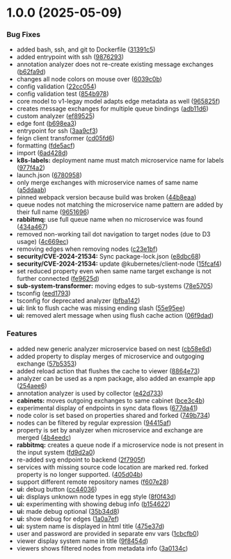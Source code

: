 # 1.0.0 (2025-05-09)


### Bug Fixes

* added bash, ssh, and git to Dockerfile ([31391c5](https://github.com/BlacCello/microservice-visualization/commit/31391c5611a3b748043c86828dddeaa9e865494c))
* added entrypoint with ssh ([9876293](https://github.com/BlacCello/microservice-visualization/commit/9876293083cc5ef2a9fd36a44f6c0e3df7e8e06f))
* annotation analyzer does not re-create existing message exchanges ([b62fa9d](https://github.com/BlacCello/microservice-visualization/commit/b62fa9d6cc5846c06a8d1b5f7ef3a9761b3737a4))
* changes all node colors on mouse over ([6039c0b](https://github.com/BlacCello/microservice-visualization/commit/6039c0b152f27385c3d061387bdb463b9adfcd3e))
* config validation ([22cc054](https://github.com/BlacCello/microservice-visualization/commit/22cc05494980783f1217df499bf64952a22ccded))
* config validation test ([854b978](https://github.com/BlacCello/microservice-visualization/commit/854b9786aaf4c4c7da2c7ec416e2d46bc735cadc))
* core model to v1-legay model adapts edge metadata as well ([965825f](https://github.com/BlacCello/microservice-visualization/commit/965825fd0bc7f0cb211ba7647f42d40c302072ed))
* creates message exchanges for multiple queue bindings ([adb11d6](https://github.com/BlacCello/microservice-visualization/commit/adb11d6a64e2e1cd2393c36d9b776280dcc1486e))
* custom analyzer ([ef89525](https://github.com/BlacCello/microservice-visualization/commit/ef895250e281472f73161d5ce642f52ef5a20d71))
* edge font ([b698ea3](https://github.com/BlacCello/microservice-visualization/commit/b698ea31307b3e456d5c5e5494cadc814bb8cf23))
* entrypoint for ssh ([3aa9cf3](https://github.com/BlacCello/microservice-visualization/commit/3aa9cf3c9dd418cccef9fcb10e2d195a14650857))
* feign client transformer ([cd05fd6](https://github.com/BlacCello/microservice-visualization/commit/cd05fd6cef0bd323e69649e1fe170ef60e618258))
* formatting ([fde5acf](https://github.com/BlacCello/microservice-visualization/commit/fde5acf51b953b61d2d37e4b9b33e2eeae5ff408))
* import ([6ad428d](https://github.com/BlacCello/microservice-visualization/commit/6ad428d2ca32eff374aeb479c382cef19c86ba3a))
* **k8s-labels:** deployment name must match microservice name for labels ([977f4a2](https://github.com/BlacCello/microservice-visualization/commit/977f4a2842941850349a983fb480ecb2e040256a))
* launch.json ([6780958](https://github.com/BlacCello/microservice-visualization/commit/6780958861bd26610246ec7e43f5d369a7151ea8))
* only merge exchanges with microservice names of same name ([a5ddaab](https://github.com/BlacCello/microservice-visualization/commit/a5ddaabab909a792bf2c3a8d1646632882ed77d6))
* pinned webpack version because build was broken ([44b8eaa](https://github.com/BlacCello/microservice-visualization/commit/44b8eaa5e49b4b1e4b72e91f420f9abd0808ac0f))
* queue nodes not matching the microservice name pattern are added by their full name ([9651696](https://github.com/BlacCello/microservice-visualization/commit/965169646c2e5ae9f74bcd1e34c33b071e7df934))
* **rabbitmq:** use full queue name when no microservice was found ([434a467](https://github.com/BlacCello/microservice-visualization/commit/434a4678236caadcd055606c46622de9258e2bb5))
* removed non-working tail dot navigation to target nodes (due to D3 usage) ([4c669ec](https://github.com/BlacCello/microservice-visualization/commit/4c669ec39532efd577166a909582a55487c679c5))
* removing edges when removing nodes ([c23e1bf](https://github.com/BlacCello/microservice-visualization/commit/c23e1bf2e177c94a6e00a914ae6457a9dcc9f8d8))
* **security/CVE-2024-21534:** Sync package-lock.json ([e8dbc68](https://github.com/BlacCello/microservice-visualization/commit/e8dbc68a7f58947b7658d251a275c558e5f11c46))
* **security/CVE-2024-21534:** update @kubernetes/client-node ([15fcaf4](https://github.com/BlacCello/microservice-visualization/commit/15fcaf448fb7bdd1b90accd5676de5047439f7c5))
* set reduced property even when same name target exchange is not further connected ([fe9625d](https://github.com/BlacCello/microservice-visualization/commit/fe9625d7241f7823e740e116d83283fd2ed27166))
* **sub-system-transformer:** moving edges to sub-systems ([78e5705](https://github.com/BlacCello/microservice-visualization/commit/78e5705ceb8f908b311b4e8565e201ef48865d85))
* tsconfig ([eed1793](https://github.com/BlacCello/microservice-visualization/commit/eed179380580f9735ee8aa0de81d29c604030284))
* tsconfig for deprecated analyzer ([bfba142](https://github.com/BlacCello/microservice-visualization/commit/bfba1427417f75de68e2a0ce80e4a589ff4b51ec))
* **ui:** link to flush cache was missing ending slash ([55e95ee](https://github.com/BlacCello/microservice-visualization/commit/55e95ee7c36ae8b69cf2b4080c530b24c6e37403))
* **ui:** removed alert message when using flush cache action ([06f9dad](https://github.com/BlacCello/microservice-visualization/commit/06f9dadb5bc0e58e6eac9b47fc6e76af01b5377d))


### Features

* added new generic analyzer microservice based on nest ([cb58e6d](https://github.com/BlacCello/microservice-visualization/commit/cb58e6d350d6676b70b500ee10ba4d185ff147f3))
* added property <reduced> to display merges of microservice and outgoging exchange ([57b5353](https://github.com/BlacCello/microservice-visualization/commit/57b5353b4dc3e56d8d80cc417bcb136aa8c84cfd))
* added reload action that flushes the cache to viewer ([8864e73](https://github.com/BlacCello/microservice-visualization/commit/8864e735abb3882cc6f8958ed7fa9bcf987089a3))
* analyzer can be used as a npm package, also added an example app ([254aee6](https://github.com/BlacCello/microservice-visualization/commit/254aee6fffd24468da418810d73b6592835ef799))
* annotation analyzer is used by collector ([e42d733](https://github.com/BlacCello/microservice-visualization/commit/e42d7339ecde841159e1acb52b6405294413d41c))
* **cabinets:** moves outgoing exchanges to same cabinet ([bce3c4b](https://github.com/BlacCello/microservice-visualization/commit/bce3c4b371bb7978336bdbbfefda351ca6bd2a06))
* experimental display of endpoints in sync data flows ([677da41](https://github.com/BlacCello/microservice-visualization/commit/677da41fa5f523e5e63887ff7c2d33b8823e0476))
* node color is set based on properties shared and forked ([749b734](https://github.com/BlacCello/microservice-visualization/commit/749b734fa921199390427a2380dc14cc11721456))
* nodes can be filtered by regular expression ([94415af](https://github.com/BlacCello/microservice-visualization/commit/94415afec1fdef1cbfcb81e2eea2ba34f15c53d5))
* property <reduced> is set by analyzer when microservice and exchange are merged ([4b4eedc](https://github.com/BlacCello/microservice-visualization/commit/4b4eedcea4fec86bad942b10370754414c26a773))
* **rabbitmq:** creates a queue node if a microservice node is not present in the input system ([fd9d2a0](https://github.com/BlacCello/microservice-visualization/commit/fd9d2a05981d5051b7d9c32e5e63fadb88cb79c3))
* re-added svg endpoint to backend ([2f7905f](https://github.com/BlacCello/microservice-visualization/commit/2f7905ffac5be09bfb9a713e2e16dc9978a1ff12))
* services with missing source code location are marked red. forked property is no longer supported. ([405d04b](https://github.com/BlacCello/microservice-visualization/commit/405d04bd2b26e56c5c0fd6a9c719a781fae70636))
* support different remote repository names ([f607e28](https://github.com/BlacCello/microservice-visualization/commit/f607e287d4d76e41eb48c9a20f24182d8383918a))
* **ui:** debug button ([cc44036](https://github.com/BlacCello/microservice-visualization/commit/cc44036c92ec2168355f47a554e903fb530637a3))
* **ui:** displays unknown node types in egg style ([8f0f43d](https://github.com/BlacCello/microservice-visualization/commit/8f0f43d8cf78e2382c5dd4aaa1fab0d41b0524e5))
* **ui:** experimenting with showing debug info ([b154622](https://github.com/BlacCello/microservice-visualization/commit/b154622ec3152a169ac6672f7a6005c4b8c84006))
* **ui:** made debug optional ([35b34d8](https://github.com/BlacCello/microservice-visualization/commit/35b34d8ba8812b1306cb58f9f17c01e12bfee07a))
* **ui:** show debug for edges ([1a0a7ef](https://github.com/BlacCello/microservice-visualization/commit/1a0a7ef8d7f99a68163158649048512c78798252))
* **ui:** system name is displayed in html title ([475e37d](https://github.com/BlacCello/microservice-visualization/commit/475e37db94b017781dc0f9cf3aa4e34aa03aeb82))
* user and password are provided in separate env vars ([1cbcfb0](https://github.com/BlacCello/microservice-visualization/commit/1cbcfb05cf5fe1c200f2c665213f86525d227238))
* viewer display system name in title ([9f8454d](https://github.com/BlacCello/microservice-visualization/commit/9f8454d1eeb099b324bb35256cdc5ca9ce368c13))
* viewers shows filtered nodes from metadata info ([3a0134c](https://github.com/BlacCello/microservice-visualization/commit/3a0134c3446fd09684f1f42a36ef791593e4e33c))
